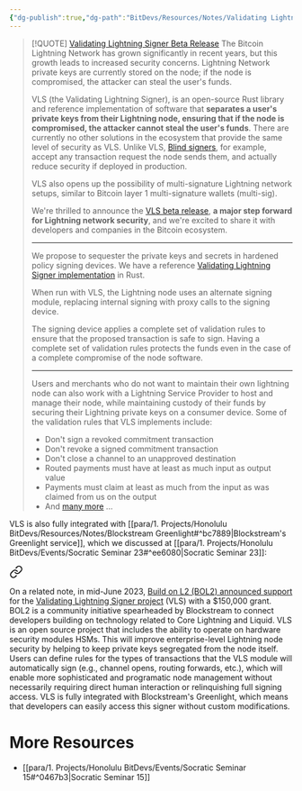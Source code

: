 ```yaml
---
{"dg-publish":true,"dg-path":"BitDevs/Resources/Notes/Validating Lightning Signer Beta Release.md","permalink":"/bit-devs/resources/notes/validating-lightning-signer-beta-release/","title":"Validating Lightning Signer Beta Release","tags":["bitcoin, lightning, custody"],"noteIcon":"3","created":"2023-07-30T20:14:44.759-10:00","updated":"2023-07-31T15:06:29.358-10:00"}
---
```




> [!QUOTE] [Validating Lightning Signer Beta Release](https://vls.tech/posts/vls-beta/)
> The Bitcoin Lightning Network has grown significantly in recent years, but this growth leads to increased security concerns. Lightning Network private keys are currently stored on the node; if the node is compromised, the attacker can steal the user's funds.
> 
> VLS (the Validating Lightning Signer), is an open-source Rust library and reference implementation of software that **separates a user's private keys from their Lightning node, ensuring that if the node is compromised, the attacker cannot steal the user's funds**. There are currently no other solutions in the ecosystem that provide the same level of security as VLS. Unlike VLS, [Blind signers](https://gitlab.com/lightning-signer/docs/-/wikis/Blind%20Signing%20Considered%20Harmful), for example, accept any transaction request the node sends them, and actually reduce security if deployed in production.
> 
> VLS also opens up the possibility of multi-signature Lightning network setups, similar to Bitcoin layer 1 multi-signature wallets (multi-sig).
> 
> We're thrilled to announce the [VLS beta release](https://gitlab.com/lightning-signer/validating-lightning-signer/-/releases/v0.9.1), **a major step forward for Lightning network security**, and we're excited to share it with developers and companies in the Bitcoin ecosystem.
> 
> ---
> 
> We propose to sequester the private keys and secrets in hardened policy signing devices. We have a reference [Validating Lightning Signer implementation](https://gitlab.com/lightning-signer/validating-lightning-signer) in Rust.
> 
> When run with VLS, the Lightning node uses an alternate signing module, replacing internal signing with proxy calls to the signing device.
> 
> The signing device applies a complete set of validation rules to ensure that the proposed transaction is safe to sign. Having a complete set of validation rules protects the funds even in the case of a complete compromise of the node software.
> 
> ---
> 
> Users and merchants who do not want to maintain their own lightning node can also work with a Lightning Service Provider to host and manage their node, while maintaining custody of their funds by securing their Lightning private keys on a consumer device.
> Some of the validation rules that VLS implements include:
> - Don't sign a revoked commitment transaction
> - Don't revoke a signed commitment transaction
> - Don't close a channel to an unapproved destination
> - Routed payments must have at least as much input as output value
> - Payments must claim at least as much from the input as was claimed from us on the output
> - And [many more](https://gitlab.com/lightning-signer/validating-lightning-signer/-/blob/main/docs/policy-controls.md) ...

VLS is also fully integrated with [[para/1. Projects/Honolulu BitDevs/Resources/Notes/Blockstream Greenlight#^bc7889\|Blockstream's Greenlight service]], which we discussed at [[para/1. Projects/Honolulu BitDevs/Events/Socratic Seminar 23#^ee6080\|Socratic Seminar 23]]:

<div class="transclusion internal-embed is-loaded"><a class="markdown-embed-link" href="/bit-devs/resources/notes/blockstream-greenlight/#bc7889" aria-label="Open link"><svg xmlns="http://www.w3.org/2000/svg" width="24" height="24" viewBox="0 0 24 24" fill="none" stroke="currentColor" stroke-width="2" stroke-linecap="round" stroke-linejoin="round" class="svg-icon lucide-link"><path d="M10 13a5 5 0 0 0 7.54.54l3-3a5 5 0 0 0-7.07-7.07l-1.72 1.71"></path><path d="M14 11a5 5 0 0 0-7.54-.54l-3 3a5 5 0 0 0 7.07 7.07l1.71-1.71"></path></svg></a><div class="markdown-embed">



On a related note, in mid-June 2023, [Build on L2 (BOL2) announced support](https://community.corelightning.org/c/start-here/build-on-l2-supports-vls-integration-into-greenlight-with-150-000-grant) for the [Validating Lightning Signer project](https://vls.tech/?ref=nobsbitcoin.com) (VLS) with a $150,000 grant. BOL2 is a community initiative spearheaded by Blockstream to connect developers building on technology related to Core Lightning and Liquid. VLS is an open source project that includes the ability to operate on hardware security modules HSMs. This will improve enterprise-level Lightning node security by helping to keep private keys segregated from the node itself. Users can define rules for the types of transactions that the VLS module will automatically sign (e.g., channel opens, routing forwards, etc.), which will enable more sophisticated and programatic node management without necessarily requiring direct human interaction or relinquishing full signing access. VLS is fully integrated with Blockstream's Greenlight, which means that developers can easily access this signer without custom modifications. 

</div></div>


# More Resources
- [[para/1. Projects/Honolulu BitDevs/Events/Socratic Seminar 15#^0467b3\|Socratic Seminar 15]]